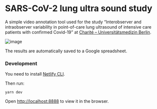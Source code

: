 # SARS-CoV-2 lung ultra sound study

A simple video annotation tool used for the study “Interobserver and intraobserver variability in point-of-care lung ultrasound of intensive care patients with confirmed Covid-19” at [Charité – Universitätsmedizin Berlin](https://nephrologie-intensivmedizin.charite.de/).


![image](https://user-images.githubusercontent.com/351828/82701044-ae6e7980-9c6f-11ea-9fdd-98e1018543ba.png)

The results are automatically saved to a Google spreadsheet.

### Development

You need to install [Netlify CLI](https://docs.netlify.com/cli/get-started/).
            
Then run:

    yarn dev


Open [http://localhost:8888](http://localhost:8888) to view it in the browser.
